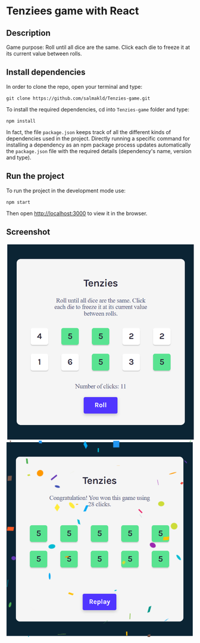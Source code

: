 # Tenziees game with React

## Description
Game purpose: Roll until all dice are the same. Click each die to freeze it at its current value between rolls.

## Install dependencies
In order to clone the repo, open your terminal and type: 

    git clone https://github.com/salmakld/Tenzies-game.git

To install the required dependencies, cd into `Tenzies-game` folder and type:
    
    npm install    

In fact, the file `package.json` keeps track of all the different kinds of dependencies used in the project. Directly running a specific command for installing a dependency as an npm package process updates automatically the `package.json` file with the required details (dependency's name, version and type). 

## Run the project
To run the project in the development mode use: 

    npm start

Then open [http://localhost:3000](http://localhost:3000) to view it in the browser.
## Screenshot

![Screenshot](./demo.png)
![Screenshot](./demo_win.png)

